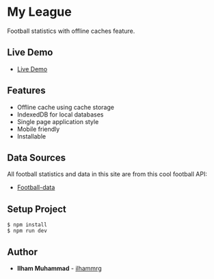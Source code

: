 # My League

Football statistics with offline caches feature.

## Live Demo

- [Live Demo](https://my-league-apps.web.app/)

## Features

- Offline cache using cache storage
- IndexedDB for local databases
- Single page application style
- Mobile friendly
- Installable

## Data Sources

All football statistics and data in this site are from this cool football API:
- [Football-data](https://www.football-data.org/)

## Setup Project

```
$ npm install
$ npm run dev
```

## Author

* **Ilham Muhammad** - [ilhammrg](https://github.com/ilhammrg)